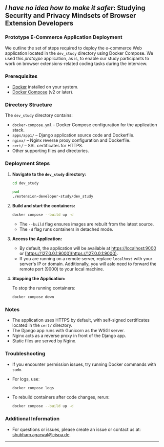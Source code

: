 ## _I have no idea how to make it safer_: Studying Security and Privacy Mindsets of Browser Extension Developers

### Prototype E-Commerce Application Deployment

We outline the set of steps required to deploy the e-commerce Web application located in the `dev_study` directory using Docker Compose. We used this _protoype_ application, as is, to enable our study participants to work on browser extensions-related coding tasks during the interview.

### Prerequisites

- [Docker](https://docs.docker.com/get-docker/) installed on your system.
- [Docker Compose](https://docs.docker.com/compose/install/) (v2 or later).

### Directory Structure

The `dev_study` directory contains:

- `docker-compose.yml` – Docker Compose configuration for the application stack.
- `apps/app1/` – Django application source code and Dockerfile.
- `nginx/` – Nginx reverse proxy configuration and Dockerfile.
- `cert/` – SSL certificates for HTTPS.
- Other supporting files and directories.

### Deployment Steps

1. **Navigate to the `dev_study` directory:**

    ```sh
    cd dev_study
    ```

    ```sh
    pwd
    ./extension-developer-study/dev_study
    ```

2. **Build and start the containers:**

    ```sh
    docker compose --build up -d
    ```

    - The `--build` flag ensures images are rebuilt from the latest source.
    - The `-d` flag runs containers in detached mode.

3. **Access the Application:**

    - By default, the application will be available at [https://localhost:9000](https://localhost:9000) or [https://127.0.0.1:9000](https://127.0.0.1:9000).
    - If you are running on a remote server, replace `localhost` with your server's IP or domain. Additionally, you will aslo need to forward the remote port (9000) to your local machine.

4. **Stopping the Application:**

    To stop the running containers:

    ```sh
    docker compose down
    ```

### Notes

- The application uses HTTPS by default, with self-signed certificates located in the `cert/` directory.
- The Django app runs with Gunicorn as the WSGI server.
- Nginx acts as a reverse proxy in front of the Django app.
- Static files are served by Nginx.

### Troubleshooting

- If you encounter permission issues, try running Docker commands with `sudo`.
- For logs, use:

    ```sh
    docker compose logs
    ```

- To rebuild containers after code changes, rerun:

    ```sh
    docker compose --build up -d
    ```

### Additional Information

- For questions or issues, please create an issue or contact us at: shubham.agarwal@cispa.de.

---
